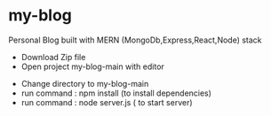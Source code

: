 # my-blog
Personal Blog built with MERN (MongoDb,Express,React,Node) stack

<ul>
<li>Download Zip file</li>
<li>Open project my-blog-main with editor</p>
<li>Change directory to my-blog-main
<li>run command : npm install (to install dependencies)</li>
<li>run command : node server.js ( to start server)</li>
</ul>
